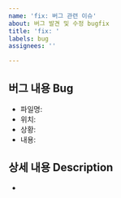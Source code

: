 ```yaml
---
name: 'fix: 버그 관련 이슈'
about: 버그 발견 및 수정 bugfix
title: 'fix: '
labels: bug
assignees: ''

---
```


<!-- 버그 사항에 대해 작성 -->
<!-- 언제, 어떤 상황에서, 어떤 행동을 했을 때, 로그인한 사용자 타입 등 한 번에 알아볼 수 있도록 작성 -->
## 버그 내용 Bug 
- 파일명:
- 위치:
- 상황:
- 내용:

<!-- 참고한 레퍼런스, 자세한 내용이나 에러 메시지, payload & response, 스크린샷, gif 등이 있다면 첨부 -->
## 상세 내용 Description
-
